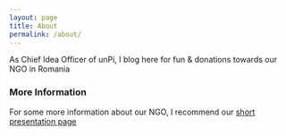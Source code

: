 ```yaml
---
layout: page
title: About
permalink: /about/
---
```


As Chief Idea Officer of unPi, I blog here for fun & donations towards our NGO in Romania

### More Information

For some more information about our NGO, I recommend our [short presentation page](https://www.unpi.ro/english/)
